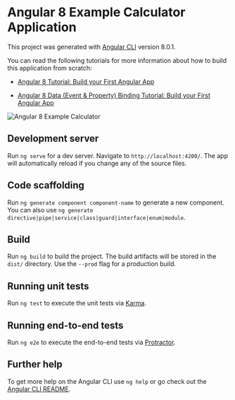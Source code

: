 # Angular 8 Example Calculator Application

This project was generated with [Angular CLI](https://github.com/angular/angular-cli) version 8.0.1.

You can read the following tutorials for more information about how to build this application from scratch:

- [Angular 8 Tutorial: Build your First Angular App](https://www.techiediaries.com/angular-8-tutorial-build-first-angular-calculator-app)

- [Angular 8 Data (Event & Property) Binding Tutorial: Build your First Angular App](https://www.techiediaries.com/angular-data-event-property-binding)

![Angular 8 Example Calculator](https://www.diigo.com/file/image/bbccosoazobaoooccdzdrocqebd/Ngcalculator.jpg)

## Development server

Run `ng serve` for a dev server. Navigate to `http://localhost:4200/`. The app will automatically reload if you change any of the source files.

## Code scaffolding

Run `ng generate component component-name` to generate a new component. You can also use `ng generate directive|pipe|service|class|guard|interface|enum|module`.

## Build

Run `ng build` to build the project. The build artifacts will be stored in the `dist/` directory. Use the `--prod` flag for a production build.

## Running unit tests

Run `ng test` to execute the unit tests via [Karma](https://karma-runner.github.io).

## Running end-to-end tests

Run `ng e2e` to execute the end-to-end tests via [Protractor](http://www.protractortest.org/).

## Further help

To get more help on the Angular CLI use `ng help` or go check out the [Angular CLI README](https://github.com/angular/angular-cli/blob/master/README.md).
